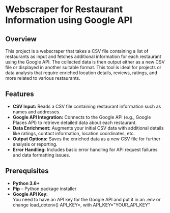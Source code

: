 # Webscraper for Restaurant Information using Google API

## Overview

This project is a webscraper that takes a CSV file containing a list of restaurants as input and fetches additional information for each restaurant using the Google API. The collected data is then output either as a new CSV file or displayed in another suitable format. This tool is ideal for projects or data analysis that require enriched location details, reviews, ratings, and more related to various restaurants.

## Features

- **CSV Input:** Reads a CSV file containing restaurant information such as names and addresses.
- **Google API Integration:** Connects to the Google API (e.g., Google Places API) to retrieve detailed data about each restaurant.
- **Data Enrichment:** Augments your initial CSV data with additional details like ratings, contact information, location coordinates, etc.
- **Output Options:** Saves the enriched data as a new CSV file for further analysis or reporting.
- **Error Handling:** Includes basic error handling for API request failures and data formatting issues.

## Prerequisites

- **Python 3.6+**
- **Pip** – Python package installer
- **Google API Key:**  
  You need to have an API key for the Google API and put it in an .env or change load_dotenv() API_KEY=, with API_KEY="YOUR_API_KEY"


